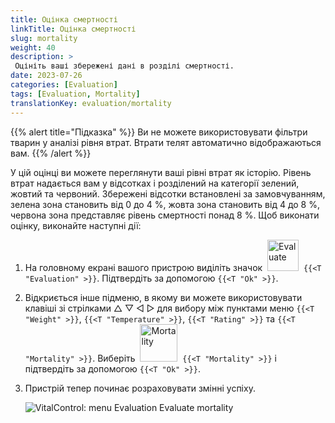 ```yaml
---
title: Оцінка смертності
linkTitle: Оцінка смертності
slug: mortality
weight: 40
description: >
 Оцініть ваші збережені дані в розділі смертності.
date: 2023-07-26
categories: [Evaluation]
tags: [Evaluation, Mortality]
translationKey: evaluation/mortality
---
```

{{% alert title="Підказка" %}}
Ви не можете використовувати фільтри тварин у аналізі рівня втрат. Втрати телят автоматично відображаються вам.
{{% /alert %}}

У цій оцінці ви можете переглянути ваші рівні втрат як історію. Рівень втрат надається вам у відсотках і розділений на категорії зелений, жовтий та червоний. Збережені відсотки встановлені за замовчуванням, зелена зона становить від 0 до 4 %, жовта зона становить від 4 до 8 %, червона зона представляє рівень смертності понад 8 %.
Щоб виконати оцінку, виконайте наступні дії:

1. На головному екрані вашого пристрою виділіть значок &nbsp;<img src="/icons/main/evaluation.svg" width="50" align="bottom" alt="Evaluate" />&nbsp; `{{<T "Evaluation" >}}`. Підтвердіть за допомогою `{{<T "Ok" >}}`.

2. Відкриється інше підменю, в якому ви можете використовувати клавіші зі стрілками △ ▽ ◁ ▷ для вибору між пунктами меню `{{<T "Weight" >}}`, `{{<T "Temperature" >}}`, `{{<T "Rating" >}}` та `{{<T "Mortality" >}}`. Виберіть &nbsp;<img src="/icons/evaluation/calflosses.svg" width="60" align="bottom" alt="Mortality" />&nbsp; `{{<T "Mortality" >}}` і підтвердіть за допомогою `{{<T "Ok" >}}`.

3. Пристрій тепер починає розраховувати змінні успіху.

   ![VitalControl: menu Evaluation Evaluate mortality](../images/mortality.png "Evaluate mortality")
   
